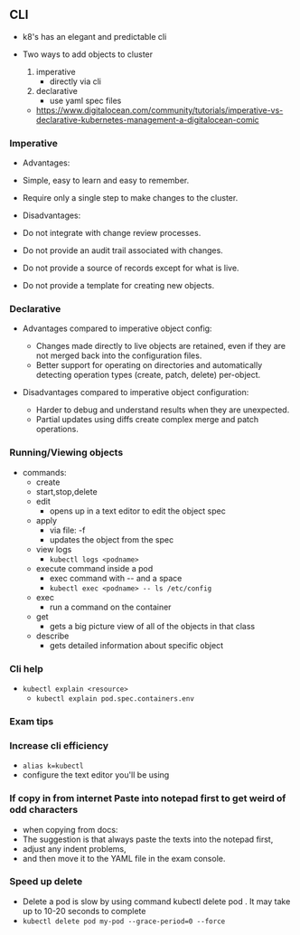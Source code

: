 ## CLI
* k8's has an elegant and predictable cli

* Two ways to add objects to cluster
    1. imperative
        * directly via cli
    2. declarative
        * use yaml spec files
    * https://www.digitalocean.com/community/tutorials/imperative-vs-declarative-kubernetes-management-a-digitalocean-comic

### Imperative 
* Advantages:
 * Simple, easy to learn and easy to remember.
 * Require only a single step to make changes to the cluster.

* Disadvantages:
 * Do not integrate with change review processes.
 * Do not provide an audit trail associated with changes.
 * Do not provide a source of records except for what is live.
 * Do not provide a template for creating new objects.

### Declarative

* Advantages compared to imperative object config:
    * Changes made directly to live objects are retained, even if they are not merged back into the configuration files.
    * Better support for operating on directories and automatically detecting operation types (create, patch, delete) per-object.

* Disadvantages compared to imperative object configuration:
    * Harder to debug and understand results when they are unexpected.
    * Partial updates using diffs create complex merge and patch operations.


### Running/Viewing objects
* commands:
    * create
    * start,stop,delete
    * edit
        * opens up in a text editor to edit the object spec
    * apply 
        * via file: -f <filename>
        * updates the object from the spec
    * view logs
        * `kubectl logs <podname>`
    * execute command inside a pod
        * exec command with -- and a space
        * `kubectl exec <podname> -- ls /etc/config`
    * exec 
        * run a command on the container
    * get
        * gets a big picture view of all of the objects in that class
    * describe
        * gets detailed information about specific object   

### Cli help
* `kubectl explain <resource>`
    * `kubectl explain pod.spec.containers.env`
    


### Exam tips
### Increase cli efficiency
* `alias k=kubectl`
* configure the text editor you'll be using

### If copy in from internet Paste into notepad first to get weird of odd characters
* when copying from docs:
* The suggestion is that always paste the texts into the notepad first, 
* adjust any indent problems, 
* and then move it to the YAML file in the exam console.

### Speed up delete
* Delete a pod is slow by using command kubectl delete pod <pod name>. It may take up to 10-20 seconds to complete
* `kubectl delete pod my-pod --grace-period=0 --force`